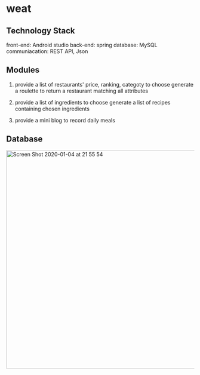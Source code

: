# weat

## Technology Stack
front-end: Android studio
back-end: spring
database: MySQL
communiacation: REST API, Json

## Modules

1. provide a list of restaurants' price, ranking, categoty to choose
generate a roulette to return a restaurant matching all attributes

2. provide a list of ingredients to choose
generate a list of recipes containing chosen ingredients

3. provide a mini blog to record daily meals

## Database

<img width="585" alt="Screen Shot 2020-01-04 at 21 55 54" src="https://user-images.githubusercontent.com/43054004/71774454-06b11300-2f3d-11ea-9b7d-02e8b53aaade.png">


